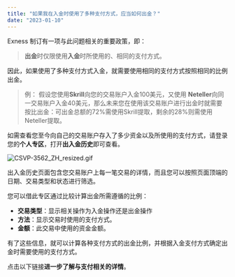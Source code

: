 ```yaml
---
title: "如果我在入金时使用了多种支付方式，应当如何出金？"
date: "2023-01-10"
---
```


Exness 制订有一项与此问题相关的重要政策，即：

> **出金**时仅限使用**入金**时所使用的、相同的支付方式。

因此，如果使用了多种支付方式入金，就需要使用相同的支付方式按照相同的比例出金。

> 例：
> 假设您使用**Skrill**向您的交易账户入金100美元，又使用 **Neteller**向同一交易账户入金40美元，那么未来您在使用该交易账户进行出金时就需要按比出金：可出金总额的72%需使用Skrill提取，剩余的28%则需使用Neteller提取。

如需查看您至今向自己的交易账户存入了多少资金以及所使用的支付方式，请登录您的**个人专区**，打开**出入金历史**即可查看。

![CSVP-3562_ZH_resized.gif](https://testingcf.jsdelivr.net/gh/jarlin8/OSS@main/exhelp/CSVP-3562_ZH_resized.gif)

出入金历史页面包含您交易账户上每一笔交易的详情，而且您可以按照页面顶端的日期、交易类型和状态进行筛选。

您可以借此专区通过比较计算出金所需遵循的比例：

- **交易类型**：显示相关操作为入金操作还是出金操作
- **方法**：显示交易时使用的支付方式。
- **金额**：此交易中使用的资金金额。

有了这些信息，就可以计算各种支付方式的出金比例，并根据入金支付方式确定出金时需要使用的支付方式。

点击以下链接**进一步了解与支付相关的详情**。
